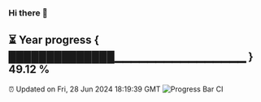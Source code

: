 ### Hi there 👋
⏳ Year progress { ██████████████▁▁▁▁▁▁▁▁▁▁▁▁▁▁▁▁ } 49.12 %
---
⏰ Updated on Fri, 28 Jun 2024 18:19:39 GMT
![Progress Bar CI](https://github.com/liununu/liununu/workflows/Progress%20Bar%20CI/badge.svg)

